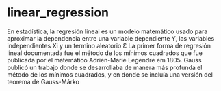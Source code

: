 # linear_regression
En estadística, la regresión lineal es un modelo matemático usado para aproximar la dependencia entre una variable dependiente Y, las variables independientes Xi y un termino aleatorio Ɛ
La primer forma de regresión lineal documentada fue el método de los mínimos cuadrados que fue publicada por el matemático Adrien-Marie Legendre em 1805. 
Gauss publicó un trabajo donde se desarrollaba de manera más profunda el método de los mínimos cuadrados, y en donde se incluía una versión del teorema de Gauss-Márko
